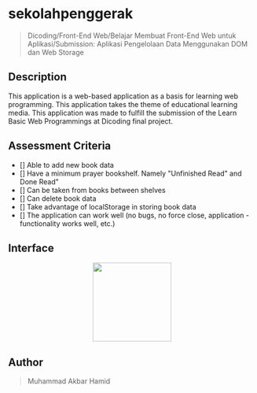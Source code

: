 # sekolahpenggerak

> Dicoding/Front-End Web/Belajar Membuat Front-End Web untuk Aplikasi/Submission: Aplikasi Pengelolaan Data Menggunakan DOM dan Web Storage

## Description

This application is a web-based application as a basis for learning web programming. This application takes the theme of educational learning media. This application was made to fulfill the submission of the Learn Basic Web Programmings at Dicoding final project.

## Assessment Criteria

- [] Able to add new book data
- [] Have a minimum prayer bookshelf. Namely "Unfinished Read" and Done Read"
- [] Can be taken from books between shelves
- [] Can delete book data
- [] Take advantage of localStorage in storing book data
- [] The application can work well (no bugs, no force close, application -functionality works well, etc.)

## Interface

<p align="center">
<img src="" height="160">
</p>

## Author

> Muhammad Akbar Hamid
